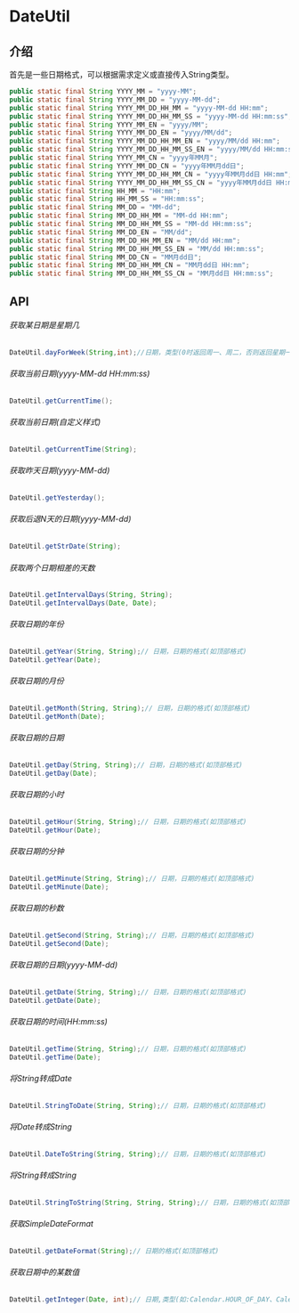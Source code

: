 # DateUtil  

## 介绍
首先是一些日期格式，可以根据需求定义或直接传入String类型。

```JAVA  
public static final String YYYY_MM = "yyyy-MM";
public static final String YYYY_MM_DD = "yyyy-MM-dd";
public static final String YYYY_MM_DD_HH_MM = "yyyy-MM-dd HH:mm";
public static final String YYYY_MM_DD_HH_MM_SS = "yyyy-MM-dd HH:mm:ss";
public static final String YYYY_MM_EN = "yyyy/MM";
public static final String YYYY_MM_DD_EN = "yyyy/MM/dd";
public static final String YYYY_MM_DD_HH_MM_EN = "yyyy/MM/dd HH:mm";
public static final String YYYY_MM_DD_HH_MM_SS_EN = "yyyy/MM/dd HH:mm:ss";
public static final String YYYY_MM_CN = "yyyy年MM月";
public static final String YYYY_MM_DD_CN = "yyyy年MM月dd日";
public static final String YYYY_MM_DD_HH_MM_CN = "yyyy年MM月dd日 HH:mm";
public static final String YYYY_MM_DD_HH_MM_SS_CN = "yyyy年MM月dd日 HH:mm:ss";
public static final String HH_MM = "HH:mm";
public static final String HH_MM_SS = "HH:mm:ss";
public static final String MM_DD = "MM-dd";
public static final String MM_DD_HH_MM = "MM-dd HH:mm";
public static final String MM_DD_HH_MM_SS = "MM-dd HH:mm:ss";
public static final String MM_DD_EN = "MM/dd";
public static final String MM_DD_HH_MM_EN = "MM/dd HH:mm";
public static final String MM_DD_HH_MM_SS_EN = "MM/dd HH:mm:ss";
public static final String MM_DD_CN = "MM月dd日";
public static final String MM_DD_HH_MM_CN = "MM月dd日 HH:mm";
public static final String MM_DD_HH_MM_SS_CN = "MM月dd日 HH:mm:ss";
``` 
## API
###### 获取某日期是星期几
```JAVA
DateUtil.dayForWeek(String,int);//日期，类型(0时返回周一、周二，否则返回星期一、星期二)
```
###### 获取当前日期(yyyy-MM-dd HH:mm:ss)
```Java  
DateUtil.getCurrentTime(); 
```
###### 获取当前日期(自定义样式)
```Java  
DateUtil.getCurrentTime(String); 
```
###### 获取昨天日期(yyyy-MM-dd)
```Java  
DateUtil.getYesterday(); 
```
###### 获取后退N天的日期(yyyy-MM-dd)
```Java  
DateUtil.getStrDate(String); 
```
###### 获取两个日期相差的天数
```Java  
DateUtil.getIntervalDays(String, String);
DateUtil.getIntervalDays(Date, Date);
```
###### 获取日期的年份
```Java  
DateUtil.getYear(String, String);// 日期，日期的格式(如顶部格式)
DateUtil.getYear(Date);
```
###### 获取日期的月份
```Java  
DateUtil.getMonth(String, String);// 日期，日期的格式(如顶部格式)
DateUtil.getMonth(Date);
```
###### 获取日期的日期
```Java  
DateUtil.getDay(String, String);// 日期，日期的格式(如顶部格式)
DateUtil.getDay(Date);
```
###### 获取日期的小时
```Java  
DateUtil.getHour(String, String);// 日期，日期的格式(如顶部格式)
DateUtil.getHour(Date);
```
###### 获取日期的分钟
```Java  
DateUtil.getMinute(String, String);// 日期，日期的格式(如顶部格式)
DateUtil.getMinute(Date);
```
###### 获取日期的秒数
```Java  
DateUtil.getSecond(String, String);// 日期，日期的格式(如顶部格式)
DateUtil.getSecond(Date);
```
###### 获取日期的日期(yyyy-MM-dd)
```Java  
DateUtil.getDate(String, String);// 日期，日期的格式(如顶部格式)
DateUtil.getDate(Date);
```
###### 获取日期的时间(HH:mm:ss)
```Java  
DateUtil.getTime(String, String);// 日期，日期的格式(如顶部格式)
DateUtil.getTime(Date);
```
###### 将String转成Date
```Java  
DateUtil.StringToDate(String, String);// 日期，日期的格式(如顶部格式) 
```
###### 将Date转成String
```Java  
DateUtil.DateToString(String, String);// 日期，日期的格式(如顶部格式) 
``` 
###### 将String转成String
```Java  
DateUtil.StringToString(String, String, String);// 日期，日期的格式(如顶部格式) ，新的日期格式
``` 
###### 获取SimpleDateFormat
```Java  
DateUtil.getDateFormat(String);// 日期的格式(如顶部格式)
``` 
###### 获取日期中的某数值
```Java  
DateUtil.getInteger(Date, int);// 日期,类型(如:Calendar.HOUR_OF_DAY、Calendar.SECOND)
```